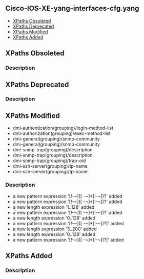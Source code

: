 ## Cisco-IOS-XE-yang-interfaces-cfg.yang


- [XPaths Obsoleted](#xpaths-obsoleted)
- [XPaths Deprecated](#xpaths-deprecated)
- [XPaths Modified](#xpaths-modified)
- [XPaths Added](#xpaths-added)

## XPaths Obsoleted

### Description

## XPaths Deprecated

### Description

## XPaths Modified

- dmi-authentication(grouping)/login-method-list
- dmi-authorization(grouping)/exec-method-list
- dmi-general(grouping)/snmp-community
- dmi-general(grouping)/snmp-community
- dmi-snmp-trap(grouping)/description
- dmi-snmp-trap(grouping)/description
- dmi-snmp-trap(grouping)/trap-oid
- dmi-ssh-server(grouping)/tp-name
- dmi-ssh-server(grouping)/tp-name

### Description

- a new pattern expression '[!-~]([ -~]*[!-~])?' added
- a new pattern expression '[!-~]([ -~]*[!-~])?' added
- a new length expression '1..128' added
- a new pattern expression '[!-~]([ -~]*[!-~])?' added
- a new length expression '0..128' added
- a new pattern expression '[!-~]([ -~]*[!-~])?|' added
- a new length expression '3..200' added
- a new length expression '0..128' added
- a new pattern expression '[!-~]([ -~]*[!-~])?|' added

## XPaths Added

### Description
